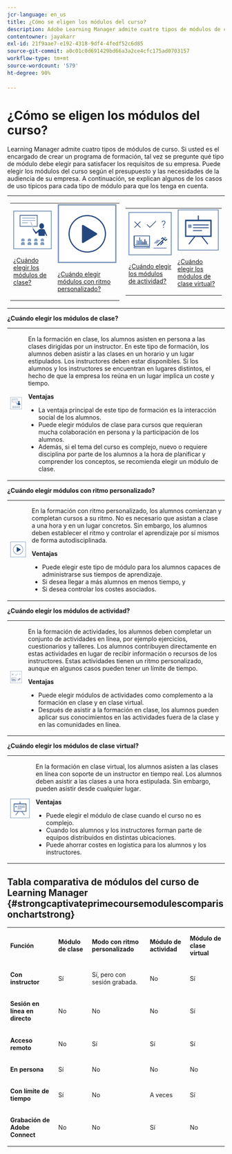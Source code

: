 ```yaml
---
jcr-language: en_us
title: ¿Cómo se eligen los módulos del curso?
description: Adobe Learning Manager admite cuatro tipos de módulos de curso. Si usted es el encargado de crear un programa de formación, tal vez se pregunte qué tipo de módulo debe elegir para satisfacer los requisitos de su empresa. Puede elegir los módulos del curso según el presupuesto y las necesidades de la audiencia de su empresa. A continuación, se explican algunos de los casos de uso típicos para cada tipo de módulo para que los tenga en cuenta.
contentowner: jayakarr
exl-id: 21f9aae7-e192-4318-9df4-4fedf52c6d85
source-git-commit: a0c01c0d691429bd66a3a2ce4cfc175ad0703157
workflow-type: tm+mt
source-wordcount: '579'
ht-degree: 90%

---
```


# ¿Cómo se eligen los módulos del curso?

Learning Manager admite cuatro tipos de módulos de curso. Si usted es el encargado de crear un programa de formación, tal vez se pregunte qué tipo de módulo debe elegir para satisfacer los requisitos de su empresa. Puede elegir los módulos del curso según el presupuesto y las necesidades de la audiencia de su empresa. A continuación, se explican algunos de los casos de uso típicos para cada tipo de módulo para que los tenga en cuenta.

<table>
 <tbody>
  <tr>
   <td>
    <table>
     <tbody>
      <tr>
       <td><img src="assets/classroom-module.png">
        <p><a href="how-to-choose-modules.md#main-pars_text_1432182659">¿Cuándo elegir los módulos de clase?</a></p></td>
       <td><img src="assets/self-placed-module.png">
        <p><a href="how-to-choose-modules.md#main-pars_text_735062721">¿Cuándo elegir módulos con ritmo personalizado? </a></p></td>
      </tr>
     </tbody>
    </table></td>
   <td>
    <table>
     <tbody>
      <tr>
       <td><img src="assets/activity.png">
        <p><a href="how-to-choose-modules.md#main-pars_text_1900017946">¿Cuándo elegir los módulos de actividad?</a></p></td>
       <td><img src="assets/virtual-classroom.png">
        <p><a href="how-to-choose-modules.md#main-pars_text_112651927">¿Cuándo elegir los módulos de clase virtual?</a></p></td>
      </tr>
     </tbody>
    </table></td>
  </tr>
 </tbody>
</table>

**¿Cuándo elegir los módulos de clase?**

<table>
 <tbody>
  <tr>
   <td><img src="assets/classroom-module.png"></td>
   <td>
    <p>En la formación en clase, los alumnos asisten en persona a las clases dirigidas por un instructor. En este tipo de formación, los alumnos deben asistir a las clases en un horario y un lugar estipulados. Los instructores deben estar disponibles. Si los alumnos y los instructores se encuentran en lugares distintos, el hecho de que la empresa los reúna en un lugar implica un coste y tiempo.</p>
    <p><strong>Ventajas</strong></p>
    <ul>
     <li>La ventaja principal de este tipo de formación es la interacción social de los alumnos. </li>
     <li>Puede elegir módulos de clase para cursos que requieran mucha colaboración en persona y la participación de los alumnos. </li>
     <li>Además, si el tema del curso es complejo, nuevo o requiere disciplina por parte de los alumnos a la hora de planificar y comprender los conceptos, se recomienda elegir un módulo de clase.</li>
    </ul></td>
  </tr>
 </tbody>
</table>

**¿Cuándo elegir módulos con ritmo personalizado?**

<table>
 <tbody>
  <tr>
   <td><img src="assets/self-placed-module.png"></td>
   <td>
    <p>En la formación con ritmo personalizado, los alumnos comienzan y completan cursos a su ritmo. No es necesario que asistan a clase a una hora y en un lugar concretos. Sin embargo, los alumnos deben establecer el ritmo y controlar el aprendizaje por sí mismos de forma autodisciplinada.</p>
    <p> </p>
    <p><strong>Ventajas</strong></p>
    <ul>
     <li>Puede elegir este tipo de módulo para los alumnos capaces de administrarse sus tiempos de aprendizaje. </li>
     <li>Si desea llegar a más alumnos en menos tiempo, y </li>
     <li>Si desea controlar los costes asociados.</li>
    </ul></td>
  </tr>
 </tbody>
</table>

**¿Cuándo elegir los módulos de actividad?**

<table>
 <tbody>
  <tr>
   <td><img src="assets/activity.png"></td>
   <td>
    <p>En la formación de actividades, los alumnos deben completar un conjunto de actividades en línea, por ejemplo ejercicios, cuestionarios y talleres. Los alumnos contribuyen directamente en estas actividades en lugar de recibir información o recursos de los instructores. Estas actividades tienen un ritmo personalizado, aunque en algunos casos pueden tener un límite de tiempo.</p>
    <p> </p>
    <p><strong>Ventajas</strong></p>
    <ul>
     <li>Puede elegir módulos de actividades como complemento a la formación en clase y en clase virtual.</li>
     <li>Después de asistir a la formación en clase, los alumnos pueden aplicar sus conocimientos en las actividades fuera de la clase y en las comunidades en línea.</li>
    </ul></td>
  </tr>
 </tbody>
</table>

**¿Cuándo elegir los módulos de clase virtual?**

<table>
 <tbody>
  <tr>
   <td><img src="assets/virtual-classroom.png"></td>
   <td>
    <p>En la formación en clase virtual, los alumnos asisten a las clases en línea con soporte de un instructor en tiempo real. Los alumnos deben asistir a las clases a una hora estipulada. Sin embargo, pueden asistir desde cualquier lugar.</p>
    <p> </p>
    <p> </p>
    <p><strong>Ventajas</strong></p>
    <ul>
     <li>Puede elegir el módulo de clase cuando el curso no es complejo.</li>
     <li>Cuando los alumnos y los instructores forman parte de equipos distribuidos en distintas ubicaciones. </li>
     <li>Puede ahorrar costes en logística para los alumnos y los instructores.</li>
    </ul></td>
  </tr>
 </tbody>
</table>

## Tabla comparativa de módulos del curso de Learning Manager {#strongcaptivateprimecoursemodulescomparisonchartstrong}

<table>
 <tbody>
  <tr>
   <td>
    <p><strong>Función </strong></p></td>
   <td>
    <p><strong>Módulo de clase</strong></p></td>
   <td>
    <p><strong>Modo con ritmo personalizado</strong><br></p></td>
   <td>
    <p><strong>Módulo de actividad</strong></p></td>
   <td>
    <p><strong>Módulo de clase virtual</strong></p></td>
  </tr>
  <tr>
   <td>
    <p><strong>Con instructor</strong></p></td>
   <td>
    <p>Sí</p></td>
   <td>
    <p>Sí, pero con sesión grabada. </p></td>
   <td>
    <p>No</p></td>
   <td>
    <p>Sí</p></td>
  </tr>
  <tr>
   <td>
    <p><strong>Sesión en línea en directo</strong></p></td>
   <td>
    <p>No</p></td>
   <td>
    <p>No</p></td>
   <td>
    <p>No</p></td>
   <td>
    <p>Sí</p></td>
  </tr>
  <tr>
   <td>
    <p><strong>Acceso remoto</strong></p></td>
   <td>
    <p>No</p></td>
   <td>
    <p>Sí</p></td>
   <td>
    <p>Sí</p></td>
   <td>
    <p>Sí</p></td>
  </tr>
  <tr>
   <td>
    <p><strong>En persona</strong></p></td>
   <td>
    <p>Sí</p></td>
   <td>
    <p>No</p></td>
   <td>
    <p>No</p></td>
   <td>
    <p>No</p></td>
  </tr>
  <tr>
   <td>
    <p><strong>Con límite de tiempo</strong></p></td>
   <td>
    <p>Sí</p></td>
   <td>
    <p>No</p></td>
   <td>
    <p>A veces</p></td>
   <td>
    <p>Sí</p></td>
  </tr>
  <tr>
   <td>
    <p><strong>Grabación de Adobe Connect</strong></p></td>
   <td>
    <p>No</p></td>
   <td>
    <p>No</p></td>
   <td>
    <p>Sí</p></td>
   <td>
    <p>No</p></td>
  </tr>
 </tbody>
</table>
